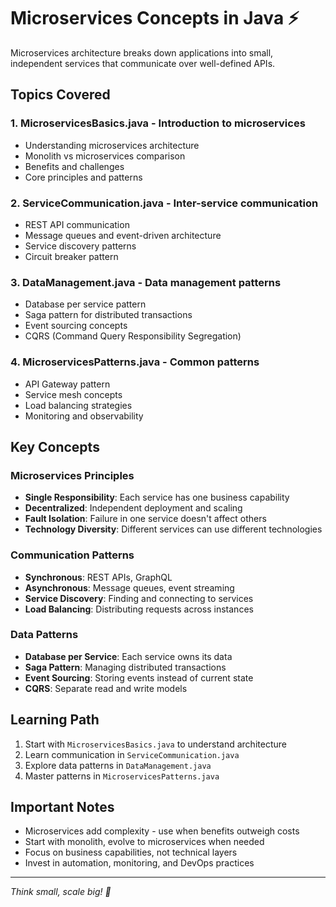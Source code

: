 # Microservices Concepts in Java ⚡

Microservices architecture breaks down applications into small, independent services that communicate over well-defined APIs.

## Topics Covered

### 1. **MicroservicesBasics.java** - Introduction to microservices
- Understanding microservices architecture
- Monolith vs microservices comparison
- Benefits and challenges
- Core principles and patterns

### 2. **ServiceCommunication.java** - Inter-service communication
- REST API communication
- Message queues and event-driven architecture
- Service discovery patterns
- Circuit breaker pattern

### 3. **DataManagement.java** - Data management patterns
- Database per service pattern
- Saga pattern for distributed transactions
- Event sourcing concepts
- CQRS (Command Query Responsibility Segregation)

### 4. **MicroservicesPatterns.java** - Common patterns
- API Gateway pattern
- Service mesh concepts
- Load balancing strategies
- Monitoring and observability

## Key Concepts

### **Microservices Principles**
- **Single Responsibility**: Each service has one business capability
- **Decentralized**: Independent deployment and scaling
- **Fault Isolation**: Failure in one service doesn't affect others
- **Technology Diversity**: Different services can use different technologies

### **Communication Patterns**
- **Synchronous**: REST APIs, GraphQL
- **Asynchronous**: Message queues, event streaming
- **Service Discovery**: Finding and connecting to services
- **Load Balancing**: Distributing requests across instances

### **Data Patterns**
- **Database per Service**: Each service owns its data
- **Saga Pattern**: Managing distributed transactions
- **Event Sourcing**: Storing events instead of current state
- **CQRS**: Separate read and write models

## Learning Path

1. Start with `MicroservicesBasics.java` to understand architecture
2. Learn communication in `ServiceCommunication.java`
3. Explore data patterns in `DataManagement.java`
4. Master patterns in `MicroservicesPatterns.java`

## Important Notes

- Microservices add complexity - use when benefits outweigh costs
- Start with monolith, evolve to microservices when needed
- Focus on business capabilities, not technical layers
- Invest in automation, monitoring, and DevOps practices

---
*Think small, scale big! 🚀*
